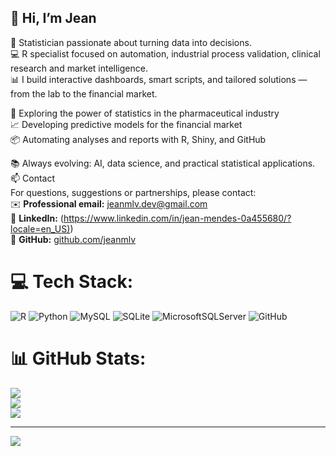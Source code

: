 ## 👋 Hi, I’m Jean  

🎯 Statistician passionate about turning data into decisions.  
💻 R specialist focused on automation, industrial process validation, clinical research and market intelligence.  
📊 I build interactive dashboards, smart scripts, and tailored solutions — from the lab to the financial market.

🔬 Exploring the power of statistics in the pharmaceutical industry  
📈 Developing predictive models for the financial market  
📦 Automating analyses and reports with R, Shiny, and GitHub  

📚 Always evolving: AI, data science, and practical statistical applications.  
📫 Contact  
For questions, suggestions or partnerships, please contact:  
✉️ **Professional email:** [jeanmlv.dev@gmail.com](mailto:jeanmlv.dev@gmail.com)  
🔗 **LinkedIn:** ([https://www.linkedin.com/in/jean-mendes-0a455680/?locale=en_US)](https://www.linkedin.com/in/jean-mendes-0a455680/?locale=en_US))  
🐙 **GitHub:** [github.com/jeanmlv](https://github.com/jeanmlv)  

# 💻 Tech Stack:
![R](https://img.shields.io/badge/r-%23276DC3.svg?style=for-the-badge&logo=r&logoColor=white) ![Python](https://img.shields.io/badge/python-3670A0?style=for-the-badge&logo=python&logoColor=ffdd54) ![MySQL](https://img.shields.io/badge/mysql-4479A1.svg?style=for-the-badge&logo=mysql&logoColor=white) ![SQLite](https://img.shields.io/badge/sqlite-%2307405e.svg?style=for-the-badge&logo=sqlite&logoColor=white) ![MicrosoftSQLServer](https://img.shields.io/badge/Microsoft%20SQL%20Server-CC2927?style=for-the-badge&logo=microsoft%20sql%20server&logoColor=white) ![GitHub](https://img.shields.io/badge/github-%23121011.svg?style=for-the-badge&logo=github&logoColor=white)
# 📊 GitHub Stats:
![](https://github-readme-stats.vercel.app/api?username=jeanmlv&theme=merko&hide_border=false&include_all_commits=false&count_private=false)<br/>
![](https://nirzak-streak-stats.vercel.app/?user=jeanmlv&theme=merko&hide_border=false)<br/>
![](https://github-readme-stats.vercel.app/api/top-langs/?username=jeanmlv&theme=merko&hide_border=false&include_all_commits=false&count_private=false&layout=compact)

---
[![](https://visitcount.itsvg.in/api?id=jeanmlv&icon=0&color=0)](https://visitcount.itsvg.in)

<!-- Proudly created with GPRM ( https://gprm.itsvg.in ) -->
